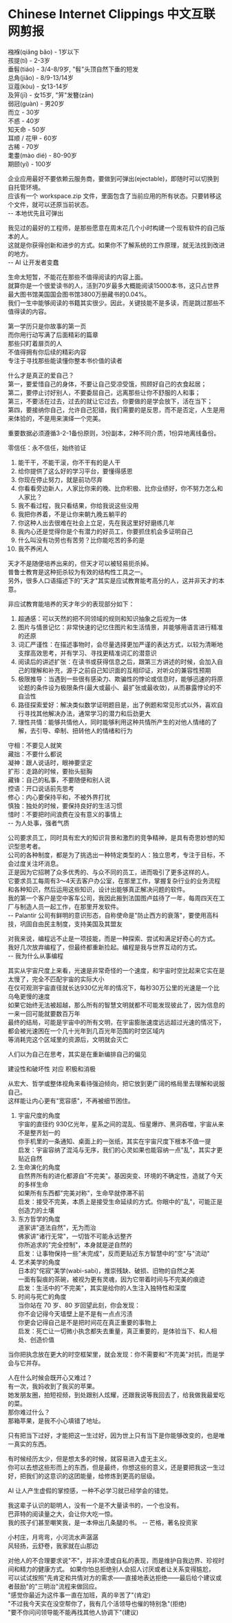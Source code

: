 # Chinese Internet Clippings 中文互联网剪报

襁褓(qiǎng bǎo) - 1岁以下  
孩提(tí) - 2-3岁  
垂髫(tiáo) - 3/4-8/9岁, "髫"头顶自然下垂的短发  
总角(jiǎo) - 8/9-13/14岁  
豆蔻(kòu) - 女13-14岁  
及笄(jī) - 女15岁, "笄"发簪(zān)  
弱冠(guàn) - 男20岁  
而立 - 30岁  
不惑 - 40岁  
知天命 - 50岁  
耳顺 / 花甲 - 60岁  
古稀 - 70岁  
耄耋(mào dié) - 80-90岁  
期颐(yí) - 100岁  

企业应用最好不要依赖云服务商，要做到可弹出(ejectable)，即随时可以切换到自托管环境。  
应该有一个 workspace.zip 文件，里面包含了当前应用的所有状态。只要转移这个文件，就可以还原当前状态。  
-- 本地优先且可弹出  

我见过的最好的工程师，是那些愿意在周末花几个小时构建一个现有软件的自己版本的人。  
这就是你获得创新和进步的方式。如果你不了解系统的工作原理，就无法找到改进的地方。  
-- AI 让开发者变蠢  

生命太短暂，不能花在那些不值得阅读的内容上面。  
就算你是一个很爱读书的人，活到70岁最多大概能阅读15000本书，这只占世界最大图书馆美国国会图书馆3800万册藏书的0.04%。  
我们一生中能够阅读的书籍其实很少。因此，关键技能不是多读，而是跳过那些不值得读的内容。  

第一学历只是你故事的第一页  
而你用行动写满了后面精彩的篇章  
那些只盯着扉页的人  
不值得拥有你后续的精彩内容  
专注于寻找那些能读懂你整本书价值的读者  

什么才是真正的爱自己？  
第一，要爱惜自己的身体，不要让自己受凉受饿，照顾好自己的衣食起居；  
第二，要停止讨好别人，不要委屈自己，远离那些让你不舒服的人和事；  
第三，不要活在过去，过去的就让它过去，你要做的是学会放下，活在当下；  
第四，要接纳你自己，允许自己犯错，我们需要的是反思，而不是否定，人生是用来体验的，不是用来演绎一个完美。  

重要数据必须遵循3-2-1备份原则，3份副本，2种不同介质，1份异地离线备份。  

零信任：永不信任，始终验证  

1. 能干干，不能干滚，你不干有的是人干  
2. 给你提供了这么好的学习平台，要懂得感恩  
3. 你现在停止努力，就是前功尽弃  
4. 你看看旁边新人，人家比你来的晚、比你积极、比你业绩好，你不努力怎么和人家比？  
5. 我不看过程，我只看结果，你给我说这些没用  
6. 我把你养着，不是让你来朝九晚五躺平的  
7. 你这种人出去很难在社会上立足，先在我这里好好磨练几年  
8. 我内心还是觉得你是个有潜力的好员工，你要抓住机会多证明自己  
9. 什么叫没有功劳也有苦劳？比你能吃苦的多的是  
10. 我不养闲人  

天才不是随便培养出来的，但天才可以被轻易扼杀掉。  
普鲁士教育是这种扼杀较为有效的结构性工具之一。  
另外，很多人口语描述下的"天才"其实是应试教育能考高分的人，这并非天才的本意。  

非应试教育能培养的天才年少的表现部分如下：  

1. 超通感：可以天然的把不同领域的规则和知识抽象之后视为一体  
2. 图片与情景记忆：非常快速的记忆住图片和生活情景，并能够用语言进行精准的还原  
3. 词汇严谨性：在描述事物时，会尽量选择更加严谨的表达方式，以较为清晰地支撑高效思考，并有学习、寻找更精准词汇的潜意识  
4. 阅读后的讲述扩张：在读书或获得信息之后，跟第三方讲述的时候，会加入自己的理解和补充，源于之前自己知识面的互相印证，对听众的兼容性预期  
5. 极限推导：当遇到一些很有感染力、欺骗性的悖论或信息时，能够迅速的将原论题的条件设为极限条件(最大或最小、最扩张或最收敛)，从而暴露悖论的不自洽性  
6. 路径探索爱好：解决类似数学证明题目是，出了例题和常见形式以外，喜欢自行寻找其他解决办法，通常学习的潜力和后劲更大  
7. 理性共情：能够共情他人，同时能够利用这种共情所产生的对他人情绪的了解，去引导、牵制、扭转他人的情绪和行为  

守相：不要见人就笑  
藏拙：不要什么都说  
凝神：跟人说话时，眼神要坚定  
扩形：走路的时候，要抬头挺胸  
藏锋：自己的私事，不要随便和别人说  
控语：开口说话前先思考  
修心：内心要保持平和，不被外界打扰  
慎独：独处的时候，要保持良好的生活习惯  
惜时：不要把时间浪费在没有意义的事情上  
-- 为人处事，强者气质  

公司要求员工，同时具有宏大的知识背景和激烈的竞争精神，是具有奇思妙想的知识型思考者。  
公司的各种制度，都是为了挑选出一种特定类型的人：独立思考，专注于目标，不会过度关注坏消息。  
正是因为它招聘了众多优秀的、与众不同的员工，进而吸引了更多这样的人。  
它要求员工每周有3～4天去客户办公室，在那里工作，掌握复杂行业的业务流程和各种知识，然后运用这些知识，设计出能够真正解决问题的软件。  
我的第一个客户是空中客车公司，我因此搬到法国图卢兹待了一年，每周四天在工厂与制造人员一起工作，在那里开发软件。  
-- Palantir 公司有鲜明的意识形态，自称使命是"防止西方的衰落"，要使用高科技，巩固自由民主制度，支持美国及其盟友  

对我来说，编程远不止是一项技能，而是一种探索、尝试和满足好奇心的方式。  
我好几次放弃编程了，但最终都重新捡起。编程是我与世界互动的方式。  
-- 我为什么从事编程  

其实从宇宙尺度上来看，光速是非常奇怪的一个速度，和宇宙时空比起来它实在是太慢了，完全不匹配宇宙的实际大小  
在仅可观测宇宙直径就长达930亿光年的情况下，每秒30万公里的光速是一个比乌龟更慢的速度  
如果它始终无法被超越，那么所有的智慧文明就都不可能发现彼此了，因为信息的一来一回可能就要数百万年  
最终的结局，可能是宇宙中的所有文明，在宇宙膨胀速度远远超过光速的情况下，都会被光速困在一个几十光年到几百光年范围的时空区域内  
等消耗完这个区域里的资源后，文明就会灭亡  

人们以为自己在思考，其实是在重新编排自己的偏见  

建设性和破坏性 对应 积极和消极  

从宏大、哲学或整体视角来看待强迫倾向，把它放到更广阔的格局里去理解和说服自己。  
这样能让内心更有"宽容感"，不再被细节困住。  

1. 宇宙尺度的角度  
   宇宙的直径约 930亿光年，星系之间的混乱、恒星爆炸、黑洞吞噬，宇宙从来不是整齐划一的  
   你手机里的一条通知、桌面上的一张纸，其实在宇宙尺度下根本不值一提  
   启发：宇宙容纳了混沌与无序，我们的心灵如果也能容纳一点"乱"，其实才更贴近自然  
2. 生命演化的角度  
   自然界所有的进化都源自"不完美"。基因突变、环境的不确定性，造就了今天的多样生命  
   如果所有东西都"完美对称"，生命早就停滞不前  
   启发：接受不完美，本质上是接受生命延续的方式。你眼中的"乱"，可能正是创造力的土壤  
3. 东方哲学的角度  
   道家讲"道法自然"，无为而治  
   佛家讲"诸行无常"，一切皆不可能永远整齐  
   你所追求的"完全控制"，本身就是逆自然的  
   启发：让事物保持一些"未完成"，反而更贴近东方智慧中的"空"与"流动"  
4. 艺术美学的角度  
   日本的"侘寂"美学(wabi-sabi)，推崇残缺、破损、旧物的自然之美  
   一面有裂痕的茶碗，被视为更有灵魂，因为它带着时间与不完美的痕迹  
   启发：生活中的"不完美"，其实是给你的人生注入独特性和深度  
5. 时间与死亡的角度  
   当你站在 70 岁、80 岁回望此刻，你会发现：  
   你不会记得今天墙壁上是不是有一点点污渍  
   你更会记得自己是不是把时间花在真正重要的事物上  
   启发：死亡让一切微小执念都失去重量，真正重要的，是体验当下、和人相处、创造价值  

当你把执念放在更大的时空框架里，就会发现：你不需要和"不完美"对抗，而是学会与它并存。

人在什么时候会既开心又难过？  
有一次，我妈收到了我买的苹果。  
她发朋友圈，拍短视频，到处跟别人炫耀，还跟我说等我回去了，给我做我最爱吃的菜。  
那你难过什么？  
那箱苹果，是我不小心填错了地址。  

只有把当下过好，才能把这一生过好，因为世上只有当下是你能够改变的，也是唯一真实的东西。

有时候经历太少，但是想太多的时候，就容易进入虚无主义。  
你可以去想这些形而上的东西，但是最终，你想这些的意义，还是要把我这一生过好，把我们的这意识的这团能量，给修炼到更高的层级。

AI 让人产生虚假的掌控感，一种不必学习就已经学会的错觉。

我这辈子认识的聪明人，没有一个是不大量读书的，一个也没有。  
巴菲特的阅读量之大，会让你大吃一惊。  
我的孩子们甚至嘲笑我，是一本伸出几条腿的书。
-- 芒格，著名投资家

小村庄，月弯弯，小河流水声潺潺  
风轻扬，云舒卷，我家就在山那边  

对他人的不合理要求说"不"，并非冷漠或自私的表现，而是维护自我边界、珍视时间和精力的健康方式。
如果你怕总拒绝别人会招人讨厌或者让关系变得尴尬，  
可以试试按照"先肯定和共情对方的需求——直接地表达拒绝——最后给个建议或者鼓励"的"三明治"流程来做回应。  
"感觉你最近为这件事一直在加班，真的辛苦了"(肯定)  
"不过我今天实在没空帮你了，我有几个活领导也催的特别急"(拒绝)  
"要不你问问领导能不能再找其他人协调下"(建议)

